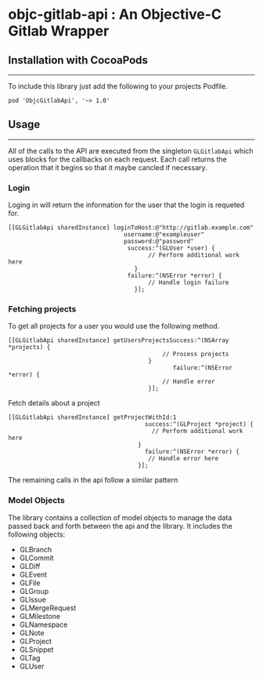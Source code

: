 objc-gitlab-api : An Objective-C Gitlab Wrapper
===============================================

## Installation with CocoaPods

<hr/>

To include this library just add the following to your projects Podfile.

```
pod 'ObjcGitlabApi', '~> 1.0'
```

## Usage

<hr/>

All of the calls to the API are executed from the singleton ```GLGitlabApi``` which uses blocks for the callbacks on each request.  Each call returns the operation that it begins so that it maybe cancled if necessary.

### Login

Loging in will return the information for the user that the login is requeted for. 

```objc
[[GLGitlabApi sharedInstance] loginToHost:@"http://gitlab.example.com"
								 username:@"exampleuser"
				 				 password:@"password"
				  				  success:^(GLUser *user) {
									  	// Perform additional work here
									}
								  failure:^(NSError *error) {
								  		// Handle login failure
				  					}];
```

### Fetching projects

To get all projects for a user you would use the following method.

```objc
[[GLGitlabApi sharedInstance] getUsersProjectsSuccess:^(NSArray *projects) {
											// Process projects
										}
					       				       failure:^(NSError *error) {
											// Handle error
										}];
```

Fetch details about a project

```objc
[[GLGitlabApi sharedInstance] getProjectWithId:1
  	                                   success:^(GLProject *project) {
		                                 // Perform additional work here
        		                     }
                	                   failure:^(NSError *error) {
                                 		// Handle error here
		                             }];
```

The remaining calls in the api follow a similar pattern

### Model Objects

The library contains a collection of model objects to manage the data passed back and forth between the api and the library.  It includes the following objects:

- GLBranch
- GLCommit
- GLDiff
- GLEvent
- GLFile
- GLGroup
- GLIssue
- GLMergeRequest
- GLMilestone
- GLNamespace
- GLNote
- GLProject
- GLSnippet
- GLTag
- GLUser
